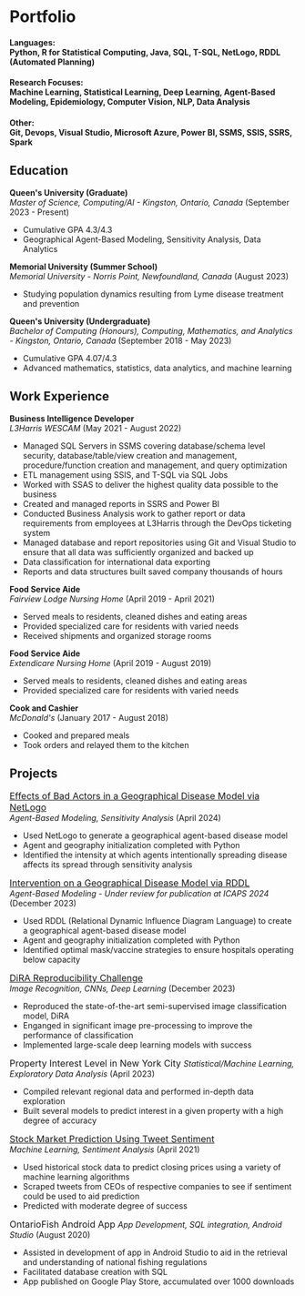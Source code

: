 # Portfolio

#### Languages: <br /> Python, R for Statistical Computing, Java, SQL, T-SQL, NetLogo, RDDL (Automated Planning)
#### Research Focuses: <br /> Machine Learning, Statistical Learning, Deep Learning, Agent-Based Modeling, Epidemiology, Computer Vision, NLP, Data Analysis
#### Other: <br /> Git, Devops, Visual Studio, Microsoft Azure, Power BI, SSMS, SSIS, SSRS, Spark

## Education					
**Queen's University (Graduate)** <br />
_Master of Science, Computing/AI - Kingston, Ontario, Canada_ (September 2023 - Present)
- Cumulative GPA 4.3/4.3
- Geographical Agent-Based Modeling, Sensitivity Analysis, Data Analytics

**Memorial University (Summer School)** <br />
  _Memorial University - Norris Point, Newfoundland, Canada_ (August 2023)
- Studying population dynamics resulting from Lyme disease treatment and prevention

**Queen's University (Undergraduate)** <br />
  _Bachelor of Computing (Honours), Computing, Mathematics, and Analytics - Kingston, Ontario, Canada_ (September 2018 - May 2023)
- Cumulative GPA 4.07/4.3
- Advanced mathematics, statistics, data analytics, and machine learning

## Work Experience
**Business Intelligence Developer** <br />
_L3Harris WESCAM_ (May 2021 - August 2022)
- Managed SQL Servers in SSMS covering database/schema level security, database/table/view creation and management, procedure/function creation and management, and query 
optimization
- ETL management using SSIS, and T-SQL via SQL Jobs
- Worked with SSAS to deliver the highest quality data possible to the business
- Created and managed reports in SSRS and Power BI
- Conducted Business Analysis work to gather report or data requirements from employees at L3Harris through the DevOps ticketing system
- Managed database and report repositories using Git and Visual Studio to ensure that all data was sufficiently organized and backed up
- Data classification for international data exporting
- Reports and data structures built saved company thousands of hours

**Food Service Aide** <br />
_Fairview Lodge Nursing Home_ (April 2019 - April 2021)
- Served meals to residents, cleaned dishes and eating areas
- Provided specialized care for residents with varied needs
- Received shipments and organized storage rooms

**Food Service Aide** <br />
_Extendicare Nursing Home_ (April 2019 - August 2019)
- Served meals to residents, cleaned dishes and eating areas
- Provided specialized care for residents with varied needs

**Cook and Cashier** <br />
_McDonald's_ (January 2017 - August 2018)
- Cooked and prepared meals
- Took orders and relayed them to the kitchen

## Projects

<a href="pdfs/Bad_Actors.pdf"><font size="+0.5">Effects of Bad Actors in a Geographical Disease Model via NetLogo </font> </a> <br />
_Agent-Based Modeling, Sensitivity Analysis_ (April 2024)
- Used NetLogo to generate a geographical agent-based disease model
- Agent and geography initialization completed with Python
- Identified the intensity at which agents intentionally spreading disease affects its spread through sensitivity analysis

<a href="pdfs/RDDL_Sim.pdf"><font size="+0.5">Intervention on a Geographical Disease Model via RDDL </font> </a> <br />
_Agent-Based Modeling - Under review for publication at ICAPS 2024_ (December 2023)
- Used RDDL (Relational Dynamic Influence Diagram Language) to create a geographical agent-based disease model
- Agent and geography initialization completed with Python
- Identified optimal mask/vaccine strategies to ensure hospitals operating below capacity

<a href="pdfs/DiRA.pdf"><font size="+0.5">DiRA Reproducibility Challenge </font> </a> <br />
_Image Recognition, CNNs, Deep Learning_ (December 2023)
- Reproduced the state-of-the-art semi-supervised image classification model, DiRA
- Enganged in significant image pre-processing to improve the performance of classification
- Implemented large-scale deep learning models with success

<font size="+0.5">Property Interest Level in New York City </font>
_Statistical/Machine Learning, Exploratory Data Analysis_ (April 2023)
- Compiled relevant regional data and performed in-depth data exploration
- Built several models to predict interest in a given property with a high degree of accuracy

<a href="pdfs/Stock Market Analysis.pdf"><font size="+0.5">Stock Market Prediction Using Tweet Sentiment </font> </a>  <br />
_Machine Learning, Sentiment Analysis_ (April 2021)
- Used historical stock data to predict closing prices using a variety of machine learning algorithms
- Scraped tweets from CEOs of respective companies to see if sentiment could be used to aid prediction
- Predicted with moderate degree of success

<font size="+0.5">OntarioFish Android App </font>
_App Development, SQL integration, Android Studio_ (August 2020)
- Assisted in development of app in Android Studio to aid in the retrieval and understanding of national fishing regulations
- Facilitated database creation with SQL
- App published on Google Play Store, accumulated over 1000 downloads

